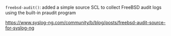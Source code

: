 `freebsd-audit()`: added a simple source SCL to collect FreeBSD audit logs using the built-in praudit program

https://www.syslog-ng.com/community/b/blog/posts/freebsd-audit-source-for-syslog-ng